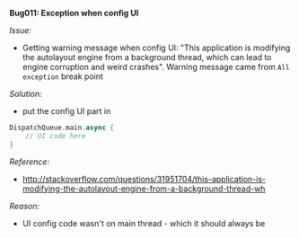 **Bug011: Exception when config UI**

_Issue:_
- Getting warning message when config UI: "This application is modifying the autolayout engine from a background thread, which can lead to engine corruption and weird crashes". Warning message came from `All exception` break point

_Solution:_
- put the config UI part in 
```swift
DispatchQueue.main.async {
    // UI code here
}
```

_Reference:_ 
- http://stackoverflow.com/questions/31951704/this-application-is-modifying-the-autolayout-engine-from-a-background-thread-wh

_Reason:_
- UI config code wasn't on main thread - which it should always be 
